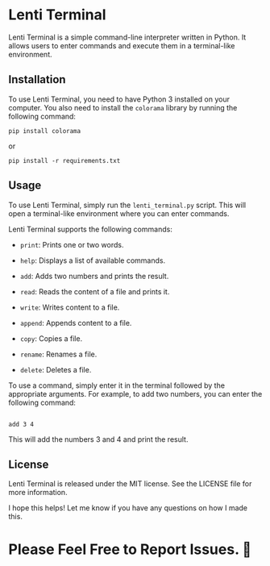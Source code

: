 # Lenti Terminal

Lenti Terminal is a simple command-line interpreter written in Python. It allows users to enter commands and execute them in a terminal-like environment.

## Installation

To use Lenti Terminal, you need to have Python 3 installed on your computer. You also need to install the `colorama` library by running the following command:

```
pip install colorama
```

or

```
pip install -r requirements.txt
```

## Usage

To use Lenti Terminal, simply run the `lenti_terminal.py` script. This will open a terminal-like environment where you can enter commands.

Lenti Terminal supports the following commands:

- `print`: Prints one or two words.

- `help`: Displays a list of available commands.

- `add`: Adds two numbers and prints the result.

- `read`: Reads the content of a file and prints it.

- `write`: Writes content to a file.

- `append`: Appends content to a file.

- `copy`: Copies a file.

- `rename`: Renames a file.

- `delete`: Deletes a file.

To use a command, simply enter it in the terminal followed by the appropriate arguments. For example, to add two numbers, you can enter the following command:

```

add 3 4

```

This will add the numbers 3 and 4 and print the result.

## License

Lenti Terminal is released under the MIT license. See the LICENSE file for more information.

I hope this helps! Let me know if you have any questions on how I made this.
# Please Feel Free to Report Issues. 👋
